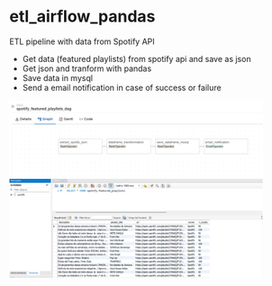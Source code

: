 # etl_airflow_pandas

ETL pipeline with data from Spotify API

* Get data (featured playlists) from spotify api and save as json
* Get json and tranform with pandas
* Save data in mysql
* Send a email notification in case of success or failure

<img width="450px" src="./img/pipeline.png" alt="pipeline" />

<img width="450px" src="./img/mysql.png" alt="mysql" />
